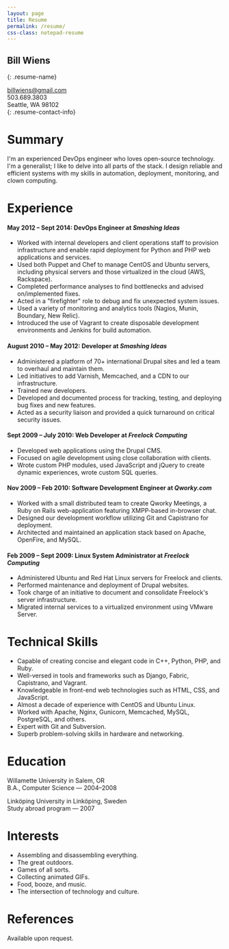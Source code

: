 ```yaml
---
layout: page
title: Resume
permalink: /resume/
css-class: notepad-resume
---
```


## Bill Wiens
{: .resume-name}

billwiens@gmail.com<br/>
503.689.3803<br/>
Seattle, WA 98102<br/>
{: .resume-contact-info}

# Summary

I'm an experienced DevOps engineer who loves open-source technology. I'm a generalist; I like to delve into all parts of the stack. I design reliable and efficient systems with my skills in automation, deployment, monitoring, and clown computing.

# Experience

#### May 2012 – Sept 2014: DevOps Engineer at *Smashing Ideas*
* Worked with internal developers and client operations staff to provision infrastructure and enable rapid deployment for Python and PHP web applications and services.
* Used both Puppet and Chef to manage CentOS and Ubuntu servers, including physical servers and those virtualized in the cloud (AWS, Rackspace).
* Completed performance analyses to find bottlenecks and advised on/implemented fixes.
* Acted in a "firefighter" role to debug and fix unexpected system issues.
* Used a variety of monitoring and analytics tools (Nagios, Munin, Boundary, New Relic).
* Introduced the use of Vagrant to create disposable development environments and Jenkins for build automation.

#### August 2010 – May 2012: Developer at *Smashing Ideas*
* Administered a platform of 70+ international Drupal sites and led a team to overhaul and maintain them.
* Led initiatives to add Varnish, Memcached, and a CDN to our infrastructure.
* Trained new developers.
* Developed and documented process for tracking, testing, and deploying bug fixes and new features.
* Acted as a security liaison and provided a quick turnaround on critical security issues.

#### Sept 2009 – July 2010: Web Developer at *Freelock Computing*
* Developed web applications using the Drupal CMS.
* Focused on agile development using close collaboration with clients.
* Wrote custom PHP modules, used JavaScript and jQuery to create dynamic experiences, wrote custom SQL queries.

#### Nov 2009 – Feb 2010: Software Development Engineer at *Qworky.com*
* Worked with a small distributed team to create Qworky Meetings, a Ruby on Rails web-application featuring XMPP-based in-browser chat.
* Designed our development workflow utilizing Git and Capistrano for deployment.
* Architected and maintained an application stack based on Apache, OpenFire, and MySQL.

#### Feb 2009 – Sept 2009: Linux System Administrator at *Freelock Computing*

* Administered Ubuntu and Red Hat Linux servers for Freelock and clients.
* Performed maintenance and deployment of Drupal websites.
* Took charge of an initiative to document and consolidate Freelock's server infrastructure.
* Migrated internal services to a virtualized environment using VMware Server.

# Technical Skills

* Capable of creating concise and elegant code in C++, Python, PHP, and Ruby.
* Well-versed in tools and frameworks such as Django, Fabric, Capistrano, and Vagrant.
* Knowledgeable in front-end web technologies such as HTML, CSS, and JavaScript.
* Almost a decade of experience with CentOS and Ubuntu Linux.
* Worked with Apache, Nginx, Gunicorn, Memcached, MySQL, PostgreSQL, and others.
* Expert with Git and Subversion.
* Superb problem-solving skills in hardware and networking.

# Education

Willamette University in Salem, OR<br/>
B.A., Computer Science — 2004–2008

Linköping University in Linköping, Sweden<br/>
Study abroad program — 2007

# Interests

* Assembling and disassembling everything.
* The great outdoors.
* Games of all sorts.
* Collecting animated GIFs.
* Food, booze, and music.
* The intersection of technology and culture.

# References

Available upon request.